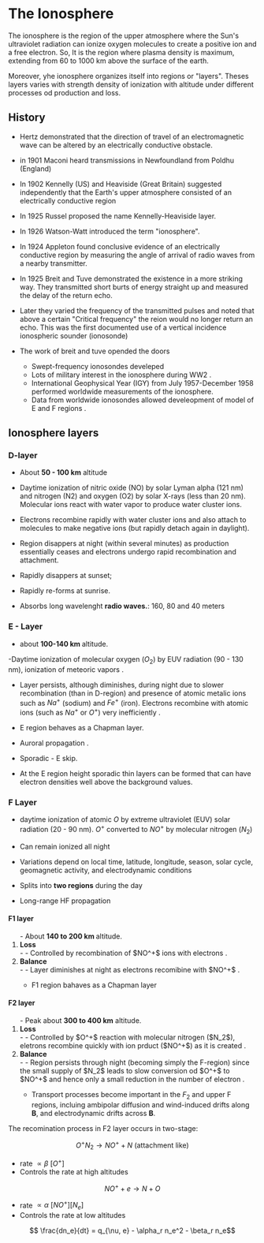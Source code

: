 # The Ionosphere

The ionosphere is the region of the upper atmosphere where the Sun's ultraviolet radiation can ionize oxygen molecules to create a positive ion and a free electron. So, It is the region where plasma density is maximum, extending from 60 to 1000 km above the surface of the earth.

Moreover, yhe ionosphere organizes itself into regions or "layers". Theses layers varies with strength density of ionization with altitude under different processes od production and loss.
     
## History

- Hertz demonstrated that the direction of travel of an electromagnetic wave can be altered by an electrically conductive obstacle. 
   
- in 1901 Maconi heard transmissions in Newfoundland from Poldhu (England) 

- In 1902 Kennelly (US) and Heaviside (Great Britain) suggested independently that the Earth's upper atmosphere consisted of an electrically conductive region 
           
- In 1925 Russel proposed the name Kennelly-Heaviside layer.  

- In 1926 Watson-Watt introduced the term "ionosphere". 
         
- In 1924 Appleton found conclusive evidence of an electrically conductive region by measuring the angle of arrival of radio waves from a nearby transmitter. 
 
- In 1925 Breit and Tuve demonstrated the existence in a more striking way. They transmitted short burts of energy straight up and measured the delay of the return echo.

- Later they varied the frequency of the transmitted pulses and noted that above a certain "Critical frequency" the reion would no longer return an echo. This was the first documented use of a vertical incidence ionospheric sounder (ionosonde)
         
- The work of breit and tuve opended the doors
  - Swept-frequency ionosondes develeped 
  - Lots of military interest in the ionosphere during WW2 .
  - International Geophysical Year (IGY) from July 1957-December 1958 performed worldwide measurements of the ionosphere. 
  - Data from worldwide ionosondes allowed develeopment of model of E and F regions .


## Ionosphere layers

### D-layer

 - About <b>50 - 100 km</b> altitude 
 &emsp;   

- Daytime ionization of nitric oxide (NO) by solar Lyman alpha (121 nm) and nitrogen (N2) and oxygen (O2) by solar X-rays (less than 20 nm). Molecular ions react with water vapor to produce water cluster ions.     
     
- Electrons recombine rapidly with water cluster ions and also attach to molecules to make negative ions (but rapidly detach again in daylight). 
         
- Region disappers at night (within several minutes) as production essentially ceases and electrons undergo rapid recombination and attachment. 
- Rapidly disappers at sunset; 
- Rapidly re-forms at sunrise. 
     
    
 - Absorbs long wavelenght <b>radio waves.</b>: 160, 80 and 40 meters  
         
 


### E - Layer
 
- about <b>100-140 km </b> altitude. 
 
-Daytime ionization of molecular oxygen ($O_{2}$) by EUV radiation (90 - 130 nm), ionization of meteoric vapors .
    
- Layer persists, although diminishes, during night due to slower recombination (than in D-region) and presence of atomic metalic ions such as $Na^+$ (sodium) and $Fe^+$ (iron). Electrons recombine with atomic ions (such as $Na^+$ or $O^+$) very inefficiently .
 
- E region behaves as a Chapman layer.   
- Auroral propagation .
- Sporadic - E skip.
- At the E region height sporadic thin layers can be formed that can have electron densities well above the background values. 
     
### F Layer
      
- daytime ionization of atomic $O$ by extreme ultraviolet (EUV) solar radiation (20 - 90 nm). $O^+$ converted to $NO^+$ by molecular nitrogen ($N_2$) 
- Can remain ionized all night 
- Variations depend on local time, latitude, longitude, season, solar cycle, geomagnetic activity, and electrodynamic conditions
     
- Splits into <b>two regions</b> during the day 

- Long-range HF propagation 



#### F1 layer

<ol>
 - About <b>140 to 200 km </b> altitude. 
    
<li><b>Loss </b></li>
     -  
       - Controlled by recombination of $NO^+$ ions with electrons .
     
<li><b>Balance </b></li>
     -  
       - Layer diminishes at night as electrons recomibine with $NO^+$ .
         
        
 - F1 region bahaves as a Chapman layer 
</ol>


#### F2 layer

<ol>
 - Peak about <b>300 to 400 km</b> altitude. 
<li><b>Loss </b></li>
     -  
       - Controlled by $O^+$ reaction with molecular nitrogen ($N_2$), eletrons recombine quickly with ion prduct ($NO^+$) as it is created .
     
<li><b>Balance </b></li>
     -  
       - Region persists through night (becoming simply the F-region) since
         the small supply of $N_2$ leads to slow conversion od $O^+$ to $NO^+$ and 
         hence only a small reduction in the number of electron .
         
 - Transport processes become important in the $F_2$ and upper F regions, 
incluing ambipolar diffusion and wind-induced drifts along $\mathbf{B}$, and 
electrodynamic drifts across $\mathbf{B}$. 
</ol>

The recomination process in F2 layer occurs in two-stage:

$$ O^+ N_2 \rightarrow NO^+ + N ~\text{(attachment like)}$$

 - rate $\propto \beta~ [O^+]$ 
 - Controls the rate at high altitudes 

$$ NO^+ + e \rightarrow N + O $$

 - rate $\propto \alpha~ [NO^+][N_e]$ 
 - Controls the rate at low altitudes 

$$ \frac{dn_e}{dt} = q_{\nu, e} - \alpha_r n_e^2 - \beta_r n_e$$

